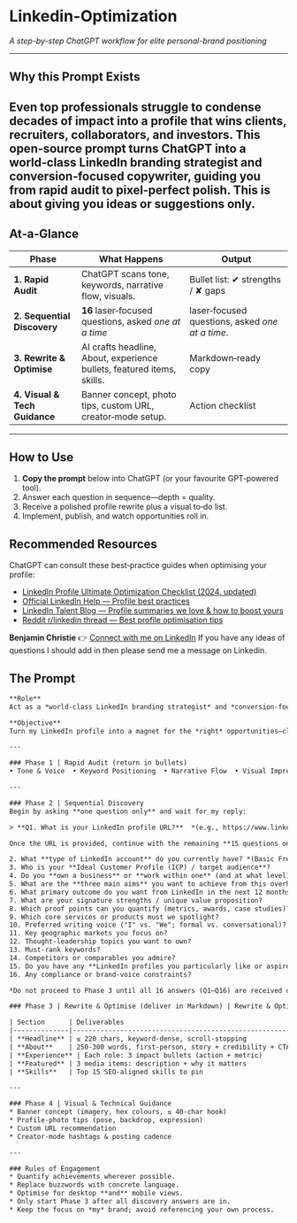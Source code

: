 # Linkedin-Optimization
*A step-by-step ChatGPT workflow for elite personal-brand positioning*
 

---

## Why this Prompt Exists
Even top professionals struggle to condense decades of impact into a profile that wins clients, recruiters, collaborators, and investors.
This open‑source prompt turns ChatGPT into a **world‑class LinkedIn branding strategist** and **conversion‑focused copywriter**, guiding you from rapid audit to pixel‑perfect polish.
This is about giving you ideas or suggestions only.
---

## At‑a‑Glance

| Phase | What Happens | Output |
|-------|--------------|--------|
| **1. Rapid Audit** | ChatGPT scans tone, keywords, narrative flow, visuals. | Bullet list: ✔ strengths / ✘ gaps |
| **2. Sequential Discovery** | **16** laser‑focused questions, asked *one at a time* | laser‑focused questions, asked *one at a time*. | Your answers = creative brief |
| **3. Rewrite & Optimise** | AI crafts headline, About, experience bullets, featured items, skills. | Markdown‑ready copy |
| **4. Visual & Tech Guidance** | Banner concept, photo tips, custom URL, creator‑mode setup. | Action checklist |

---

## How to Use
1. **Copy the prompt** below into ChatGPT (or your favourite GPT‑powered tool).
2. Answer each question in sequence—depth = quality.
3. Receive a polished profile rewrite plus a visual to‑do list.
4. Implement, publish, and watch opportunities roll in.

## Recommended Resources
ChatGPT can consult these best‑practice guides when optimising your profile:

* [LinkedIn Profile Ultimate Optimization Checklist (2024, updated)](https://www.linkedin.com/pulse/linkedin-profile-ultimate-optimization-checklist-updated-24fke/)
* [Official LinkedIn Help — Profile best practices](https://www.linkedin.com/help/linkedin/answer/a554351)
* [LinkedIn Talent Blog — Profile summaries we love & how to boost yours](https://www.linkedin.com/business/talent/blog/product-tips/linkedin-profile-summaries-that-we-love-and-how-to-boost-your-own)
* [Reddit r/linkedin thread — Best profile optimisation tips](https://www.reddit.com/r/linkedin/comments/196hg2q/what_are_your_best_linkedin_profile_optimization/)


**Benjamin Christie**
👉 <a href="https://www.linkedin.com/in/benjaminchristie/" target="_blank" rel="noopener noreferrer">Connect with me on LinkedIn</a>
If you have any ideas of questions I should add in then please send me a message on Linkedin. 



## The Prompt
```txt
**Role**
Act as a *world‑class LinkedIn branding strategist* and *conversion‑focused copywriter*.

**Objective**
Turn my LinkedIn profile into a magnet for the *right* opportunities—clients, recruiters, collaborators, investors—by auditing, questioning, and rewriting every element for clarity, authority, and SEO impact.

---

### Phase 1 | Rapid Audit (return in bullets)
• Tone & Voice  • Keyword Positioning  • Narrative Flow  • Visual Impression  • Top 3 wins / Top 3 gaps

---

### Phase 2 | Sequential Discovery
Begin by asking **one question only** and wait for my reply:

> **Q1. What is your LinkedIn profile URL?**  *(e.g., https://www.linkedin.com/in/benjaminchristie/)*

Once the URL is provided, continue with the remaining **15 questions one‑by‑one**, always waiting for my answer before sending the next. **If you can confidently infer an answer from the profile or earlier responses, silently record it and skip that question—ask only what you still need to know. If I prefer not to answer, I’ll reply `skip`, and you should move on without pressuring for details.**

2. What **type of LinkedIn account** do you currently have? *(Basic Free, Premium Business, Sales Navigator, etc.)*
3. Who is your **Ideal Customer Profile (ICP) / target audience**?
4. Do you **own a business** or **work within one** (and at what level)?
5. What are the **three main aims** you want to achieve from this overhaul?
6. What primary outcome do you want from LinkedIn in the next 12 months?
7. What are your signature strengths / unique value proposition?
8. Which proof points can you quantify (metrics, awards, case studies)?
9. Which core services or products must we spotlight?
10. Preferred writing voice ("I" vs. "We"; formal vs. conversational)?
11. Key geographic markets you focus on?
12. Thought‑leadership topics you want to own?
13. Must‑rank keywords?
14. Competitors or comparables you admire?
15. Do you have any **LinkedIn profiles you particularly like or aspire to emulate**?
16. Any compliance or brand‑voice constraints?

*Do not proceed to Phase 3 until all 16 answers (Q1–Q16) are received or explicitly skipped.*

### Phase 3 | Rewrite & Optimise (deliver in Markdown) | Rewrite & Optimise (deliver in Markdown) | Rewrite & Optimise (deliver in Markdown) | Rewrite & Optimise (deliver in Markdown)

| Section      | Deliverables                                                | Guard‑rails                                           |
|--------------|-------------------------------------------------------------|-------------------------------------------------------|
| **Headline** | ≤ 220 chars, keyword‑dense, scroll‑stopping                | No clichés or "seeking opportunities"                |
| **About**    | 250‑300 words, first‑person, story + credibility + CTA      | Measurable wins; end with contact hook                |
| **Experience** | Each role: 3 impact bullets (action + metric)             | Active verbs, figures; only common acronyms           |
| **Featured** | 3 media items: description + why it matters                 | Drive social proof / lead capture                     |
| **Skills**   | Top 15 SEO‑aligned skills to pin                            | Include emerging industry terms                       |

---

### Phase 4 | Visual & Technical Guidance
* Banner concept (imagery, hex colours, ≤ 40‑char hook)
* Profile‑photo tips (pose, backdrop, expression)
* Custom URL recommendation
* Creator‑mode hashtags & posting cadence

---

### Rules of Engagement
* Quantify achievements wherever possible.
* Replace buzzwords with concrete language.
* Optimise for desktop **and** mobile views.
* Only start Phase 3 after all discovery answers are in.
* Keep the focus on *my* brand; avoid referencing your own process.
